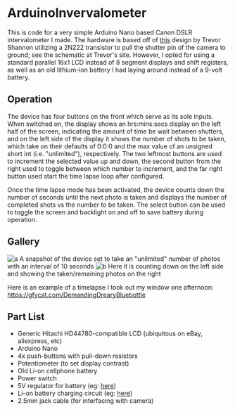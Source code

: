 # ArduinoInvervalometer

This is code for a very simple Arduino Nano based Canon DSLR intervalometer I made. The hardware is based off of [this](http://www.trevorshp.com/creations/intervalometer.htm) design by Trevor Shannon utilizing a 2N222 transistor to pull the shutter pin of the camera to ground; see the schematic at Trevor's site. However, I opted for using a standard parallel 16x1 LCD instead of 8 segment displays and shift registers, as well as an old lithium-ion battery I had laying around instead of a 9-volt battery.

## Operation

The device has four buttons on the front which serve as its sole inputs. When switched on, the display shows an hrs:mins:secs display on the left half of the screen, indicating the amount of time be wait between shutters, and on the left side of the display it shows the number of shots to be taken, which take on their defaults of 0:0:0 and the max value of an unsigned short int (i.e. "unlimited"), respectively. The two leftmost buttons are used to increment the selected value up and down, the second button from the right used to toggle between which number to increment, and the far right button used start the time lapse loop after configured.

Once the time lapse mode has been activated, the device counts down the number of seconds until the next photo is taken and displays the number of completed shots vs the number to be taken. The select button can be used to toggle the screen and backlight on and off to save battery during operation.

## Gallery
![a](https://i.imgur.com/K2o8Chx.jpg)
A snapshot of the device set to take an "unlimited" number of photos with an interval of 10 seconds
![b](https://i.imgur.com/zEgj2Hh.jpg)
Here it is counting down on the left side and showing the taken/remaining photos on the right

Here is an example of a timelapse I took out my window one afternoon:
https://gfycat.com/DemandingDrearyBluebottle

## Part List

* Generic Hitachi HD44780-compatible LCD (ubiquitous on eBay, aliexpress, etc)
* Arduino Nano
* 4x push-buttons with pull-down resistors
* Potentiometer (to set display contrast)
* Old Li-on cellphone battery
* Power switch
* 5V regulator for battery (eg: [here](http://www.electrodragon.com/product/tiny-dc-step-boost-module-3v-5v-1a/))
* Li-on battery charging circuit (eg: [here](http://www.electrodragon.com/product/tp4056-lithium-battery-charging-board-1a/))
* 2.5mm jack cable (for interfacing with camera)
